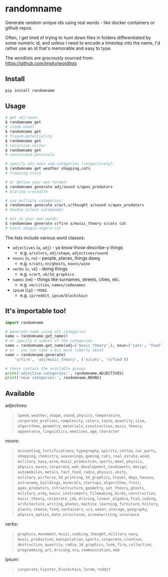 # randomname

Generate random unique ids using real words - like docker containers or github repos.

Often, I get tired of trying to hunt down files in folders differentiated by some numeric id, and unless I need to encode a timestep into the name, I'd rather use an id that's memorable and easy to type.

The wordlists are graciously sourced from: https://github.com/imsky/wordlists

## Install

```bash
pip install randomname
```

## Usage
```bash
# get adj-noun:
$ randomname get
# sleek-voxel
$ randomname get
# frayed-potentiality
$ randomname get
# recursive-vector
$ randomname get
# convoluted-peninsula

# specify adj-noun sub-categories (respectively):
$ randomname get weather shopping,cats
# freezing-store

# or define your own format:
$ randomname generate adj/sound n/apex_predators
# blaring-crocodile

# use multiple categories:
$ randomname generate v/art,v/thought a/sound n/apex_predators
# doodle-silent-salamander

# mix in your own words:
$ randomname generate v/fire a/music_theory n/cats cat
# toast-adagio-angora-cat
```

The lists include various word classes:
- `adjectives` (`a`, `adj`) - ya know those describe-y things
    - e.g. `a/colors`, `adj/shape`, `adjectives/sound`
- `nouns` (`n`, `nn`) - people, places, things dawg
    - e.g. `n/cats`, `nn/ghosts`, `nouns/wine`
- `verbs` (`v`, `vb`) - doing things
    - e.g. `v/art`, `vb/3d_graphics`
- `names` (`nm`) - things like surnames, streets, cities, etc.
    - e.g. `nm/cities`, `names/codenames`
- `ipsum` (`ip`) - misc.
    - e.g. `ip/reddit`, `ipsum/blockchain`

## It's importable too!

```python
import randomname

# generate name using all categories
name = randomname.get_name()
# or specify a subset of the categories
name = randomname.get_name(adj=('music_theory',), noun=('cats', 'food'))
# or - you can take a bit more liberty about
name = randomname.generate(
    'v/fire', 'adj/music_theory', ('n/cats', 'n/food'))

# these contain the available groups
print('adjective categories:', randomname.ADJECTIVES)
print('noun categories:', randomname.NOUNS)
```

## Available
adjectives: 
> `speed`, `weather`, `shape`, `sound`, `physics`, `temperature`, `corporate_prefixes`, `complexity`, `colors`, `taste`, `quantity`, `size`, `algorithms`, `geometry`, `materials`, `construction`, `music_theory`, `appearance`, `linguistics`, `emotions`, `age`, `character`

nouns:      
> `accounting`, `fortifications`, `typography`, `spirits`, `cotton`, `car_parts`, `shopping`, `chemistry`, `seasonings`, `gaming`, `cats`, `real_estate`, `wood`, `military_navy`, `wine`, `music_production`, `sports`, `meat`, `physics`, `physics_waves`, `corporate`, `web_development`, `condiments`, `design`, `automobiles`, `metals`, `fast_food`, `radio`, `physics_units`, `military_airforce`, `3d_printing`, `3d_graphics`, `travel`, `dogs`, `houses`, `astronomy`, `buildings`, `minerals`, `startups`, `algorithms`, `fruit`, `apex_predators`, `infrastructure`, `geometry`, `set_theory`, `ghosts`, `military_army`, `music_instruments`, `filmmaking`, `birds`, `construction`, `music_theory`, `corporate_job`, `driving`, `linear_algebra`, `fish`, `coding`, `architecture`, `writing`, `phones`, `machine_learning`, `furniture`, `history`, `plants`, `cheese`, `food`, `containers`, `vcs`, `water`, `storage`, `geography`, `physics_optics`, `data_structures`, `screenwriting`, `insurance`

verbs:
> `graphics`, `movement`, `music`, `cooking`, `thought`, `military_navy`, `music_production`, `manipulation`, `sports`, `corporate`, `creation`, `destruction`, `quantity`, `radio`, `3d_graphics`, `look`, `fire`, `collection`, `programming`, `art`, `driving`, `vcs`, `communication`, `web`

ipsum:
> `corporate`, `hipster`, `blockchain`, `lorem`, `reddit`
